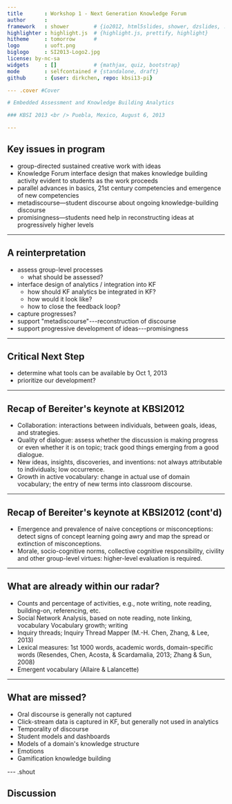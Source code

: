 ```yaml
---
title       : Workshop 1 - Next Generation Knowledge Forum
author      : 
framework   : shower        # {io2012, html5slides, shower, dzslides, ...}
highlighter : highlight.js  # {highlight.js, prettify, highlight}
hitheme     : tomorrow      # 
logo        : uoft.png
biglogo     : SI2013-Logo2.jpg
license: by-nc-sa
widgets     : []            # {mathjax, quiz, bootstrap}
mode        : selfcontained # {standalone, draft}
github      : {user: dirkchen, repo: kbsi13-pi}

--- .cover #Cover

# Embedded Assessment and Knowledge Building Analytics

### KBSI 2013 <br /> Puebla, Mexico, August 6, 2013

---
```


## Key issues in program

- group-directed sustained creative work with ideas
- Knowledge Forum interface design that makes knowledge building activity evident to students as the work proceeds
- parallel advances in basics, 21st century competencies and emergence of new competencies 
- metadiscourse—student discourse about ongoing knowledge-building discourse
- promisingness—students need help in reconstructing ideas at progressively higher levels

---

## A reinterpretation

- assess group-level processes
  - what should be assessed?
- interface design of analytics / integration into KF
  - how should KF analytics be integrated in KF?
  - how would it look like?
  - how to close the feedback loop?
- capture progresses?
- support "metadiscourse"---reconstruction of discourse
- support progressive development of ideas---promisingness

---

## Critical Next Step

- determine what tools can be available by Oct 1, 2013
- prioritize our development?

---

## Recap of Bereiter's keynote at KBSI2012

- Collaboration: interactions between individuals, between goals, ideas, and strategies.
- Quality of dialogue: assess whether the discussion is making progress or even whether it is on topic; track good things emerging from a good dialogue.
- New ideas, insights, discoveries, and inventions: not always attributable to individuals; low occurrence. 
- Growth in active vocabulary: change in actual use of domain vocabulary; the entry of new terms into classroom discourse.

---

## Recap of Bereiter's keynote at KBSI2012 (cont'd)

- Emergence and prevalence of naive conceptions or misconceptions: detect signs of concept learning going awry and map the spread or extinction of misconceptions. 
- Morale, socio-cognitive norms, collective cognitive responsibility, civility and other group-level virtues: higher-level evaluation is required.

---

## What are already within our radar?

- Counts and percentage of activities, e.g., note writing, note reading, building-on, referencing, etc.
- Social Network Analysis, based on note reading, note linking, vocabulary
Vocabulary growth; writing
- Inquiry threads; Inquiry Thread Mapper (M.-H. Chen, Zhang, & Lee, 2013)
- Lexical measures: 1st 1000 words, academic words, domain-specific words (Resendes, Chen, Acosta, & Scardamalia, 2013; Zhang & Sun, 2008)
- Emergent vocabulary (Allaire & Lalancette)

---

## What are missed?

- Oral discourse is generally not captured
- Click-stream data is captured in KF, but generally not used in analytics
- Temporality of discourse
- Student models and dashboards
- Models of a domain's knowledge structure
- Emotions
- Gamification knowledge building

--- .shout

## Discussion
